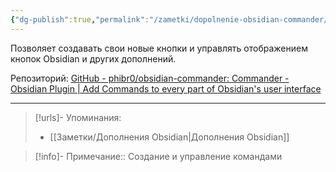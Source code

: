 ```yaml
---
{"dg-publish":true,"permalink":"/zametki/dopolnenie-obsidian-commander/","created":"2024-07-13 15:03","updated":"2024-09-23T22:45:08+03:00"}
---
```


Позволяет создавать свои новые кнопки и управлять отображением кнопок Obsidian и других дополнений.

Репозиторий: [GitHub - phibr0/obsidian-commander: Commander - Obsidian Plugin | Add Commands to every part of Obsidian's user interface](https://github.com/phibr0/obsidian-commander)

---
> [!urls]- Упоминания:
> - [[Заметки/Дополнения Obsidian\|Дополнения Obsidian]]

> [!info]-
> Примечание:: Создание и управление командами